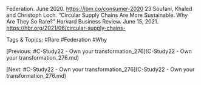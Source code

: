 Federation. June 2020. https://ibm.co/consumer-2020
23  Soufani, Khaled and Christoph Loch. “Circular Supply 
Chains Are More Sustainable. Why Are They So 
Rare?” Harvard Business Review. June 15, 2021. 
https://hbr.org/2021/06/circular-supply-chains-

   Tags & Topics:
   #Rare
   #Federation
   #Why

[Previous: #C-Study22 - Own your transformation_276](C-Study22 - Own your transformation_276.md)

[Next: #C-Study22 - Own your transformation_276](C-Study22 - Own your transformation_276.md)